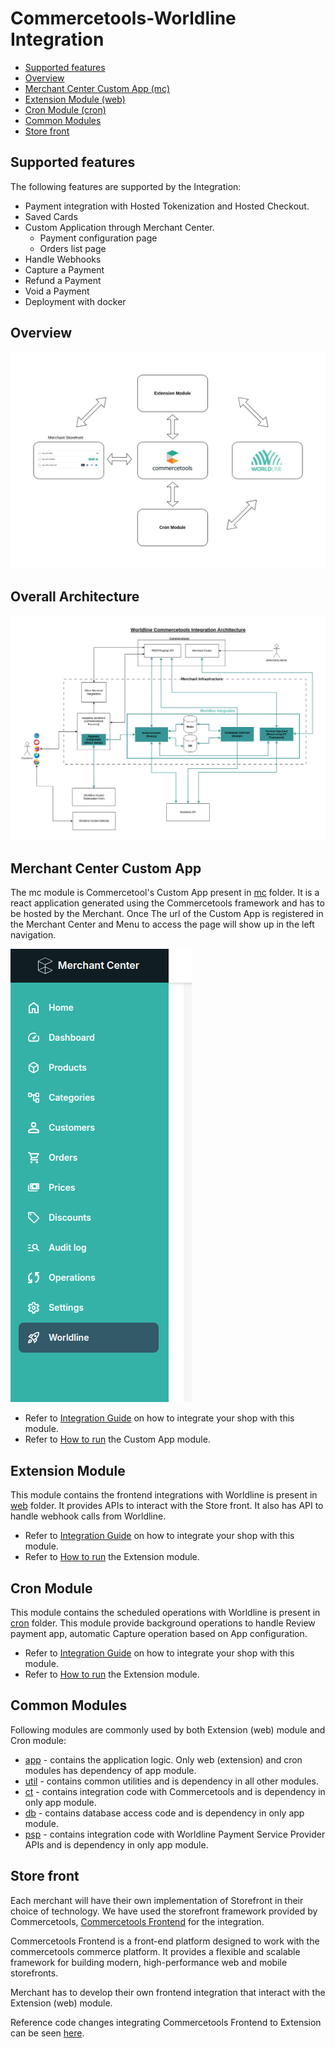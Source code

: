 # Commercetools-Worldline Integration

- [Supported features](#supported-features)
- [Overview](#overview)
- [Merchant Center Custom App (mc)](#merchant-center-custom-app)
- [Extension Module (web)](#extension-module)
- [Cron Module (cron)](#cron-module)
- [Common Modules ](#common-modules)
- [Store front](#store-front)

## Supported features

The following features are supported by the Integration:

- Payment integration with Hosted Tokenization and Hosted Checkout.
- Saved Cards
- Custom Application through Merchant Center.
    - Payment configuration page
    - Orders list page
- Handle Webhooks
- Capture a Payment
- Refund a Payment
- Void a Payment
- Deployment with docker

## Overview

![Worldline Integration Overview](/docs/images/worldline.jpg "Worldline Integration")

## Overall Architecture

![Overall Architecture](/docs/extension//images/OverallArchitecture.jpg "Overall Architecture")

## Merchant Center Custom App

The mc module is Commercetool's Custom App present in [mc](/mc/) folder. It is a react application generated using the Commercetools framework and has to be hosted by the Merchant. Once The url of the Custom App is registered in the Merchant Center and Menu to access the page will show up in the left navigation.

![Worldline Merchant Center Custom App](/docs/images/MC-Custom-App.png "Worldline Custom App")

- Refer to [Integration Guide](/docs/mc/integrationguide.md) on how to integrate your shop with this module.
- Refer to [How to run](/docs/mc/howtorun.md) the Custom App module.

## Extension Module

This module contains the frontend integrations with Worldline is present in [web](/web/) folder. It provides APIs to interact with the Store front. It also has API to handle webhook calls from Worldline.

- Refer to [Integration Guide](/docs/extension/integrationguide.md) on how to integrate your shop with this module.
- Refer to [How to run](/docs/extension/howtorun.md) the Extension module.

## Cron Module

This module contains the scheduled operations with Worldline is present in [cron](/cron/) folder. This module provide background operations to handle Review payment app, automatic Capture operation based on App configuration.

- Refer to [Integration Guide](/docs/cron/integrationguide.md) on how to integrate your shop with this module.
- Refer to [How to run](/docs/cron/howtorun.md) the Extension module.

## Common Modules

Following modules are commonly used by both Extension (web) module and Cron module:
- [app](/app/) - contains the application logic. Only web (extension) and cron modules has dependency of app module.
- [util](/util/) - contains common utilities and is dependency in all other modules.
- [ct](/ct/) - contains integration code with Commercetools and is dependency in only app module.
- [db](/db/) - contains database access code and is dependency in only app module.
- [psp](/psp/) - contains integration code with Worldline Payment Service Provider APIs and is dependency in only app module.

## Store front

Each merchant will have their own implementation of Storefront in their choice of technology. We have used the storefront framework provided by Commercetools, [Commercetools Frontend](https://docs.commercetools.com/frontend-getting-started) for the integration.

Commercetools Frontend is a front-end platform designed to work with the commercetools commerce platform. It provides a flexible and scalable framework for building modern, high-performance web and mobile storefronts.

Merchant has to develop their own frontend integration that interact with the Extension (web) module.

Reference code changes integrating Commercetools Frontend to Extension can be seen [here](/frontend/).